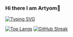 ### Hi there I am Artyom👋

<!--
**Phalanaxis/Phalanaxis** is a ✨ _special_ ✨ repository because its `README.md` (this file) appears on your GitHub profile.

Here are some ideas to get you started:

- 🔭 I’m currently working on ...
- 🌱 I’m currently learning ...
- 👯 I’m looking to collaborate on ...
- 🤔 I’m looking for help with ...
- 💬 Ask me about ...
- 📫 How to reach me: ...
- 😄 Pronouns: ...
- ⚡ Fun fact: ...
-->

[![Typing SVG](https://readme-typing-svg.herokuapp.com?color=%2336BCF7&lines=Junior+frontend+developer)](https://git.io/typing-svg)

 [![Top Langs](https://github-readme-stats.vercel.app/api/top-langs/?username=Phalanaxis&layout=compact)](https://github.com/anuraghazra/github-readme-stats)
 [![GitHub Streak](http://github-readme-streak-stats.herokuapp.com?user=Phalanaxis&theme=dark&background=000000)](https://git.io/streak-stats)
